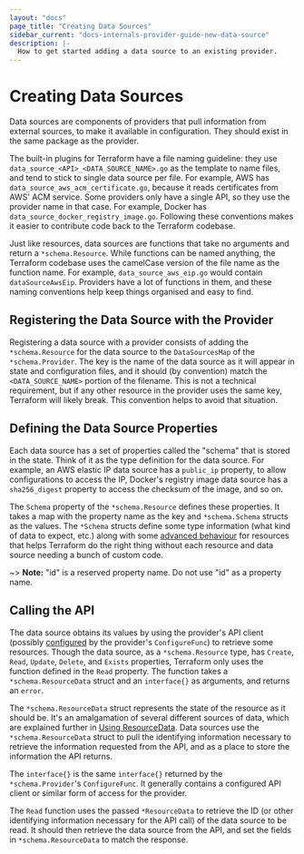 ```yaml
---
layout: "docs"
page_title: "Creating Data Sources"
sidebar_current: "docs-internals-provider-guide-new-data-source"
description: |-
  How to get started adding a data source to an existing provider.
---
```


# Creating Data Sources

Data sources are components of providers that pull information from external
sources, to make it available in configuration. They should exist in the same
package as the provider.

The built-in plugins for Terraform have a file naming guideline: they use
`data_source_<API>_<DATA_SOURCE_NAME>.go` as the template to name files, and
tend to stick to single data source per file. For example, AWS has
`data_source_aws_acm_certificate.go`, because it reads certificates from AWS'
ACM service. Some providers only have a single API, so they use the provider
name in that case. For example, Docker has
`data_source_docker_registry_image.go`. Following these conventions makes it
easier to contribute code back to the Terraform codebase.

Just like resources, data sources are functions that take no arguments and
return a `*schema.Resource`. While functions can be named anything,
the Terraform codebase uses the camelCase version of the file name as the
function name. For example, `data_source_aws_eip.go` would contain
`dataSourceAwsEip`. Providers have a lot of functions in them, and these naming
conventions help keep things organised and easy to find.

## Registering the Data Source with the Provider

Registering a data source with a provider consists of adding the
`*schema.Resource` for the data source to the `DataSourcesMap` of the
`*schema.Provider`. The key is the name of the data source as it will appear in
state and configuration files, and it should (by convention) match the
`<DATA_SOURCE_NAME>` portion of the filename. This is not a technical
requirement, but if any other resource in the provider uses the same key,
Terraform will likely break. This convention helps to avoid that situation.

## Defining the Data Source Properties

Each data source has a set of properties called the "schema" that is stored in
the state. Think of it as the type definition for the data source. For example,
an AWS elastic IP data source has a `public_ip` property, to allow
configurations to access the IP, Docker's registry image data source has a
`sha256_digest` property to access the checksum of the image, and so on.

The `Schema` property of the `*schema.Resource` defines these properties. It
takes a map with the property name as the key and `*schema.Schema` structs as
the values. The `*Schema` structs define some type information (what kind of
data to expect, etc.) along with some [advanced
behaviour](/docs/internals/providers/schema.html) for resources that helps
Terraform do the right thing without each resource and data source needing a
bunch of custom code.

~> **Note:** "id" is a reserved property name. Do not use "id" as a property
name.

## Calling the API

The data source obtains its values by using the provider's API client (possibly
[configured](/docs/internals/providers/new-provider.html#configuring-your-provider)
by the provider's `ConfigureFunc`) to retrieve some resources. Though the data
source, as a `*schema.Resource` type, has `Create`, `Read`, `Update`, `Delete`,
and `Exists` properties, Terraform only uses the function defined in the `Read`
property. The function takes a `*schema.ResourceData` struct and an
`interface{}` as arguments, and returns an `error`. 

The `*schema.ResourceData` struct represents the state of the resource as it
should be. It's an amalgamation of several different sources of data, which are
explained further in [Using
ResourceData](/docs/internals/providers/resource-data.html). Data sources use
the `*schema.ResourceData` struct to pull the identifying information necessary
to retrieve the information requested from the API, and as a place to store the
information the API returns.

The `interface{}` is the same `interface{}` returned by the
`*schema.Provider`'s `ConfigureFunc`. It generally contains a configured API
client or similar form of access for the provider.

The `Read` function uses the passed `*ResourceData` to retrieve the ID
(or other identifying information necessary for the API call) of the data
source to be read. It should then retrieve the data source from the API, and
set the fields in `*schema.ResourceData` to match the response.

